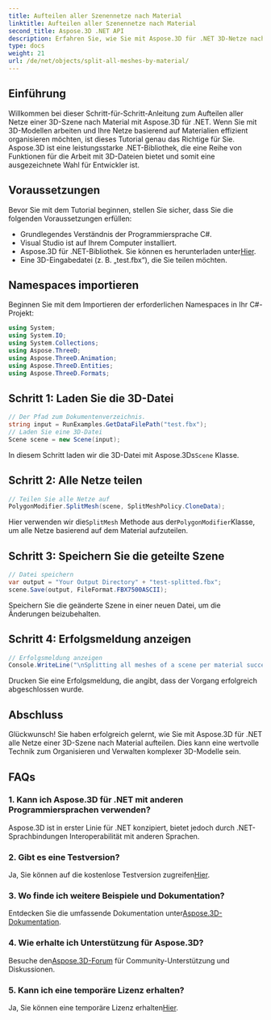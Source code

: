 ```yaml
---
title: Aufteilen aller Szenennetze nach Material
linktitle: Aufteilen aller Szenennetze nach Material
second_title: Aspose.3D .NET API
description: Erfahren Sie, wie Sie mit Aspose.3D für .NET 3D-Netze nach Material aufteilen. Befolgen Sie unsere Schritt-für-Schritt-Anleitung für die effiziente Organisation und Verwaltung von 3D-Modellen.
type: docs
weight: 21
url: /de/net/objects/split-all-meshes-by-material/
---
```

## Einführung
Willkommen bei dieser Schritt-für-Schritt-Anleitung zum Aufteilen aller Netze einer 3D-Szene nach Material mit Aspose.3D für .NET. Wenn Sie mit 3D-Modellen arbeiten und Ihre Netze basierend auf Materialien effizient organisieren möchten, ist dieses Tutorial genau das Richtige für Sie. Aspose.3D ist eine leistungsstarke .NET-Bibliothek, die eine Reihe von Funktionen für die Arbeit mit 3D-Dateien bietet und somit eine ausgezeichnete Wahl für Entwickler ist.
## Voraussetzungen
Bevor Sie mit dem Tutorial beginnen, stellen Sie sicher, dass Sie die folgenden Voraussetzungen erfüllen:
- Grundlegendes Verständnis der Programmiersprache C#.
- Visual Studio ist auf Ihrem Computer installiert.
-  Aspose.3D für .NET-Bibliothek. Sie können es herunterladen unter[Hier](https://releases.aspose.com/3d/net/).
- Eine 3D-Eingabedatei (z. B. „test.fbx“), die Sie teilen möchten.
## Namespaces importieren
Beginnen Sie mit dem Importieren der erforderlichen Namespaces in Ihr C#-Projekt:
```csharp
using System;
using System.IO;
using System.Collections;
using Aspose.ThreeD;
using Aspose.ThreeD.Animation;
using Aspose.ThreeD.Entities;
using Aspose.ThreeD.Formats;
```
## Schritt 1: Laden Sie die 3D-Datei
```csharp
// Der Pfad zum Dokumentenverzeichnis.
string input = RunExamples.GetDataFilePath("test.fbx");
// Laden Sie eine 3D-Datei
Scene scene = new Scene(input);
```
 In diesem Schritt laden wir die 3D-Datei mit Aspose.3Ds`Scene` Klasse.
## Schritt 2: Alle Netze teilen
```csharp
// Teilen Sie alle Netze auf
PolygonModifier.SplitMesh(scene, SplitMeshPolicy.CloneData);
```
 Hier verwenden wir die`SplitMesh` Methode aus der`PolygonModifier`Klasse, um alle Netze basierend auf dem Material aufzuteilen.
## Schritt 3: Speichern Sie die geteilte Szene
```csharp
// Datei speichern
var output = "Your Output Directory" + "test-splitted.fbx";
scene.Save(output, FileFormat.FBX7500ASCII);
```
Speichern Sie die geänderte Szene in einer neuen Datei, um die Änderungen beizubehalten.
## Schritt 4: Erfolgsmeldung anzeigen
```csharp
// Erfolgsmeldung anzeigen
Console.WriteLine("\nSplitting all meshes of a scene per material successfully.\nFile saved at " + output);
```
Drucken Sie eine Erfolgsmeldung, die angibt, dass der Vorgang erfolgreich abgeschlossen wurde.
## Abschluss
Glückwunsch! Sie haben erfolgreich gelernt, wie Sie mit Aspose.3D für .NET alle Netze einer 3D-Szene nach Material aufteilen. Dies kann eine wertvolle Technik zum Organisieren und Verwalten komplexer 3D-Modelle sein.
## FAQs
### 1. Kann ich Aspose.3D für .NET mit anderen Programmiersprachen verwenden?
Aspose.3D ist in erster Linie für .NET konzipiert, bietet jedoch durch .NET-Sprachbindungen Interoperabilität mit anderen Sprachen.
### 2. Gibt es eine Testversion?
 Ja, Sie können auf die kostenlose Testversion zugreifen[Hier](https://releases.aspose.com/).
### 3. Wo finde ich weitere Beispiele und Dokumentation?
 Entdecken Sie die umfassende Dokumentation unter[Aspose.3D-Dokumentation](https://reference.aspose.com/3d/net/).
### 4. Wie erhalte ich Unterstützung für Aspose.3D?
 Besuche den[Aspose.3D-Forum](https://forum.aspose.com/c/3d/18) für Community-Unterstützung und Diskussionen.
### 5. Kann ich eine temporäre Lizenz erhalten?
 Ja, Sie können eine temporäre Lizenz erhalten[Hier](https://purchase.aspose.com/temporary-license/).